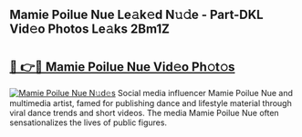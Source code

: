 ## Mamie Poilue Nue Le𝚊k𝚎d N𝚞𝚍e - Part-DKL Vid𝚎o Photos Le𝚊ks 2Bm1Z

# <h2><a href="http://fb1vpqq.evod.top/?m=Mamie+Poilue+Nue">🔗 👉🔴 Mamie Poilue Nue Vid𝚎o Ph𝚘t𝚘s</a></h2>

[![Mamie Poilue Nue N𝚞d𝚎s](https://i.imgur.com/8V9OHl7.gif)](http://fb1vpqq.evod.top/?m=Mamie+Poilue+Nue)
Social media influencer Mamie Poilue Nue and multimedia artist, famed for publishing dance and lifestyle material through viral dance trends and short videos. The media Mamie Poilue Nue often sensationalizes the lives of public figures. 
